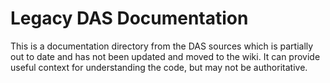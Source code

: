# Legacy DAS Documentation

This is a documentation directory from the DAS sources which is
partially out to date and has not been updated and moved to the
wiki. It can provide useful context for understanding the code, but
may not be authoritative.

